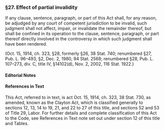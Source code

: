 ### §27. Effect of partial invalidity ###

If any clause, sentence, paragraph, or part of this Act shall, for any reason, be adjudged by any court of competent jurisdiction to be invalid, such judgment shall not affect, impair, or invalidate the remainder thereof, but shall be confined in its operation to the clause, sentence, paragraph, or part thereof directly involved in the controversy in which such judgment shall have been rendered.

(Oct. 15, 1914, ch. 323, §28, formerly §26, 38 Stat. 740; renumbered §27, Pub. L. 96–493, §2, Dec. 2, 1980, 94 Stat. 2568; renumbered §28, Pub. L. 107–273, div. C, title IV, §14102(d), Nov. 2, 2002, 116 Stat. 1922.)

#### **Editorial Notes** ####

#### References in Text ####

This Act, referred to in text, is act Oct. 15, 1914, ch. 323, 38 Stat. 730, as amended, known as the Clayton Act, which is classified generally to sections 12, 13, 14 to 19, 21, and 22 to 27 of this title, and sections 52 and 53 of Title 29, Labor. For further details and complete classification of this Act to the Code, see References in Text note set out under section 12 of this title and Tables.